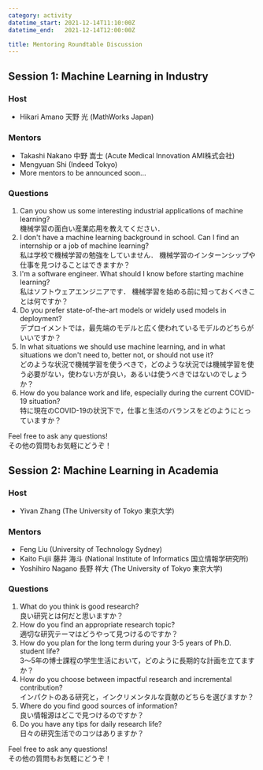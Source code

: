 ```yaml
---
category: activity
datetime_start: 2021-12-14T11:10:00Z
datetime_end:   2021-12-14T12:00:00Z

title: Mentoring Roundtable Discussion
---
```


## Session 1: Machine Learning in Industry

### Host

- Hikari Amano 天野 光 (MathWorks Japan)

### Mentors  

- Takashi Nakano 中野 嵩士 (Acute Medical Innovation AMI株式会社)
- Mengyuan Shi (Indeed Tokyo)
- More mentors to be announced soon…

### Questions

1. Can you show us some interesting industrial applications of machine learning?  
   機械学習の面白い産業応用を教えてください．
2. I don't have a machine learning background in school.
   Can I find an internship or a job of machine learning?  
   私は学校で機械学習の勉強をしていません．
   機械学習のインターンシップや仕事を見つけることはできますか？
3. I'm a software engineer.
   What should I know before starting machine learning?  
   私はソフトウェアエンジニアです．
   機械学習を始める前に知っておくべきことは何ですか？
4. Do you prefer state-of-the-art models or widely used models in deployment?  
   デプロイメントでは，最先端のモデルと広く使われているモデルのどちらがいいですか？
5. In what situations we should use machine learning, and in what situations we don't need to, better not, or should not use it?  
   どのような状況で機械学習を使うべきで，どのような状況では機械学習を使う必要がない，使わない方が良い，あるいは使うべきではないのでしょうか？
6. How do you balance work and life, especially during the current COVID-19 situation?  
   特に現在のCOVID-19の状況下で，仕事と生活のバランスをどのようにとっていますか？

Feel free to ask any questions!  
その他の質問もお気軽にどうぞ！

## Session 2: Machine Learning in Academia

### Host

- Yivan Zhang (The University of Tokyo 東京大学)

### Mentors

- Feng Liu (University of Technology Sydney)
- Kaito Fujii 藤井 海斗 (National Institute of Informatics 国立情報学研究所)
- Yoshihiro Nagano 長野 祥大 (The University of Tokyo 東京大学)

### Questions

1. What do you think is good research?  
   良い研究とは何だと思いますか？
2. How do you find an appropriate research topic?  
   適切な研究テーマはどうやって見つけるのですか？
3. How do you plan for the long term during your 3-5 years of Ph.D. student life?  
   3〜5年の博士課程の学生生活において，どのように長期的な計画を立てますか？
4. How do you choose between impactful research and incremental contribution?  
   インパクトのある研究と，インクリメンタルな貢献のどちらを選びますか？
5. Where do you find good sources of information?  
   良い情報源はどこで見つけるのですか？
6. Do you have any tips for daily research life?  
   日々の研究生活でのコツはありますか？

Feel free to ask any questions!  
その他の質問もお気軽にどうぞ！
